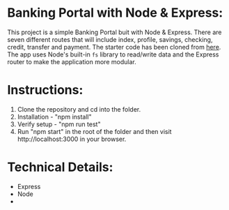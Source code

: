 # Banking Portal with Node & Express:
This project is a simple Banking Portal buit with Node & Express. There are seven different routes that will include index, profile, savings, checking, credit, transfer and payment. 
The starter code has been cloned from [here](https://github.com/pluralsight-projects/NodeExpress-BankingPortal).
The app uses Node's built-in `fs` library to read/write data and the Express router to make the application more modular.

# Instructions:
1. Clone the repository and cd into the folder.
2. Installation - "npm install"
3. Verify setup - "npm run test"
4. Run "npm start" in the root of the folder and then visit http://localhost:3000 in your browser.
   
# Technical Details:
- Express
- Node
- 